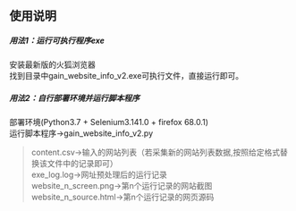 ## 使用说明
##### 用法1：运行可执行程序exe
安装最新版的火狐浏览器<br>
找到目录中gain_website_info_v2.exe可执行文件，直接运行即可。<br>
##### 用法2：自行部署环境并运行脚本程序
部署环境(Python3.7 + Selenium3.141.0 + firefox 68.0.1)<br>
运行脚本程序->gain_website_info_v2.py <br>
>content.csv->输入的网站列表（若采集新的网站列表数据,按照给定格式替换该文件中的记录即可）<br>
exe_log.log->网址预处理后的运行记录<br>
website_n_screen.png->第n个运行记录的网站截图<br>
website_n_source.html->第n个运行记录的网页源码<br>
